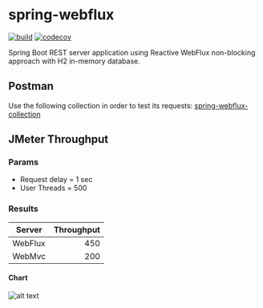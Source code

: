 # spring-webflux
[![build](https://github.com/schambeck/spring-webflux/actions/workflows/maven.yml/badge.svg)](https://github.com/schambeck/spring-webflux/actions/workflows/maven.yml)
[![codecov](https://codecov.io/gh/schambeck/spring-webflux/branch/main/graph/badge.svg?token=QJLWY5K9KF)](https://codecov.io/gh/schambeck/spring-webflux)

Spring Boot REST server application using Reactive WebFlux non-blocking approach with H2 in-memory database.

## Postman
Use the following collection in order to test its requests:
[spring-webflux-collection](https://www.postman.com/mschambeck/workspace/spring-webflux/collection/488527-6e936915-d6db-44dc-ac3e-c30eedcbc415)

## JMeter Throughput

### Params

+ Request delay = 1 sec
+ User Threads = 500

### Results

| Server  | Throughput |
| ------- | ----------:|
| WebFlux |        450 |
| WebMvc  |        200 |

#### Chart

![alt text](https://i.ibb.co/MZqgFB8/column-chart.png)
